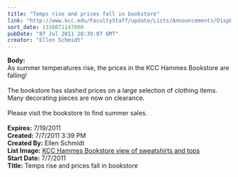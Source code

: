 ```yaml
---
title: "Temps rise and prices fall in bookstore"
link: "http://www.kcc.edu/FacultyStaff/update/Lists/Announcements/DispForm.aspx?ID=372"
sort_date: 1310071147000
pubDate: "07 Jul 2011 20:39:07 GMT"
creator: "Ellen Schmidt"
---
```


<div><b>Body:</b> <div class=ExternalClass2F1D9CC910EC4BD8BB60B76F774B17BA>
<div>As summer temperatures rise, the prices in the KCC Hammes Bookstore are falling!  </div>
<div> </div>
<div>The bookstore has slashed prices on a large selection of clothing items. Many decorating pieces are now on clearance.</div>
<div> </div>
<div>Please visit the bookstore to find summer sales.</div>
<div> </div></div></div>
<div><b>Expires:</b> 7/19/2011</div>
<div><b>Created:</b> 7/7/2011 3:39 PM</div>
<div><b>Created By:</b> Ellen Schmidt</div>
<div><b>List Image:</b> <a href="https://origin.ih.constantcontact.com/fs010/1011145214035/img/753.jpg">KCC Hammes Bookstore view of sweatshirts and tops</a></div>
<div><b>Start Date:</b> 7/7/2011</div>
<div><b>Title:</b> Temps rise and prices fall in bookstore</div>
